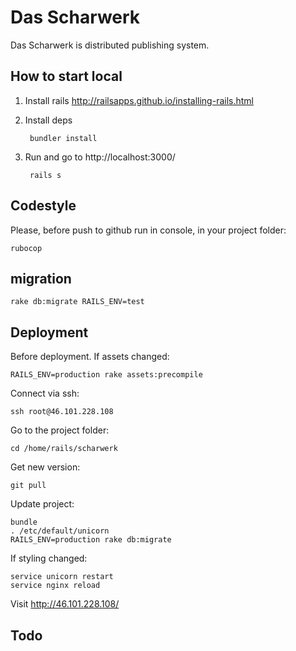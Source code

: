 # Das Scharwerk

Das Scharwerk is distributed publishing system.

## How to start local

1. Install rails http://railsapps.github.io/installing-rails.html
2. Install deps
        
        bundler install

3. Run and go to http://localhost:3000/

        rails s

## Codestyle

Please, before push to github run in console, in your project folder:

    rubocop

## migration

    rake db:migrate RAILS_ENV=test

## Deployment
    
Before deployment. If assets changed:

    RAILS_ENV=production rake assets:precompile

Connect via ssh:

    ssh root@46.101.228.108

Go to the project folder:

    cd /home/rails/scharwerk

Get new version:

    git pull

Update project:

    bundle
    . /etc/default/unicorn
    RAILS_ENV=production rake db:migrate

If styling changed:
    
    service unicorn restart
    service nginx reload

Visit http://46.101.228.108/
    
## Todo
